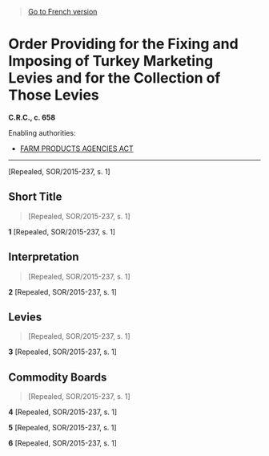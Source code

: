 > [Go to French version](/fr/Règlements/Codification%20des%20règlements%20du%20Canada/601-700/C.R.C.,%20ch.%20658.md)

# Order Providing for the Fixing and Imposing of Turkey Marketing Levies and for the Collection of Those Levies

**C.R.C., c. 658**

Enabling authorities: 
- [FARM PRODUCTS AGENCIES ACT](/en/Acts/Revised%20Statutes%20of%20Canada/F/F-4.md)

----------


[Repealed, SOR/2015-237, s. 1]



## Short Title
> [Repealed, SOR/2015-237, s. 1]



**1** [Repealed, SOR/2015-237, s. 1]




## Interpretation
> [Repealed, SOR/2015-237, s. 1]



**2** [Repealed, SOR/2015-237, s. 1]




## Levies
> [Repealed, SOR/2015-237, s. 1]



**3** [Repealed, SOR/2015-237, s. 1]




## Commodity Boards
> [Repealed, SOR/2015-237, s. 1]



**4** [Repealed, SOR/2015-237, s. 1]



**5** [Repealed, SOR/2015-237, s. 1]



**6** [Repealed, SOR/2015-237, s. 1]


